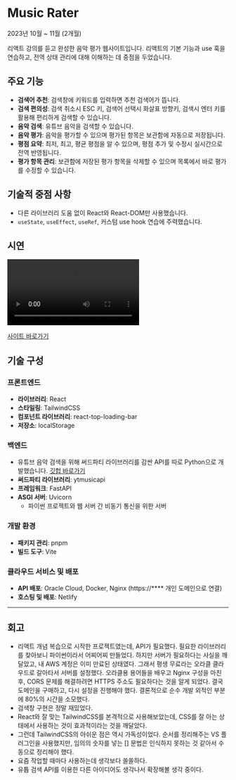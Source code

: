 # Music Rater

2023년 10월 ~ 11월 (2개월)

리액트 강의를 듣고 완성한 음악 평가 웹사이트입니다. 리액트의 기본 기능과 use 훅을 연습하고, 전역 상태 관리에 대해 이해하는 데 중점을 두었습니다.

## 주요 기능
- **검색어 추천**: 검색창에 키워드를 입력하면 추천 검색어가 뜹니다.
- **검색 편의성**: 검색 취소시 ESC 키, 검색어 선택시 화살표 방향키, 검색시 엔터 키를 활용해 편리하게 검색할 수 있습니다.
- **음악 검색**: 유튜브 음악을 검색할 수 있습니다.
- **음악 평가**: 음악을 평가할 수 있으며 평가된 항목은 보관함에 자동으로 저장됩니다.
- **평점 요약**: 최저, 최고, 평균 평점을 알 수 있으며, 평점 추가 및 수정시 실시간으로 전역 반영됩니다.
- **평가 항목 관리**: 보관함에 저장된 평가 항목을 삭제할 수 있으며 목록에서 바로 평가를 수정할 수 있습니다.

## 기술적 중점 사항
- 다른 라이브러리 도움 없이 React와 React-DOM만 사용했습니다.
- `useState`, `useEffect`, `useRef`, 커스텀 use hook 연습에 주력했습니다.

## 시연
<video src="https://github.com/urbanscratcher/project-musicRater/assets/17016494/90a09aa0-fa15-4d64-b22f-615f3100ce2a" controls></video>

[사이트 바로가기](https://music-rater.netlify.app)

## 기술 구성
### 프론트엔드
- **라이브러리**: React
- **스타일링**: TailwindCSS
- **컴포넌트 라이브러리**: react-top-loading-bar
- **저장소**: localStorage

### 백엔드
- 유튜브 음악 검색을 위해 써드파티 라이브러리를 감싼 API를 따로 Python으로 개발했습니다. [깃헙 바로가기](https://github.com/urbanscratcher/api-yt-music)
- **써드파티 라이브러리**: ytmusicapi
- **프레임워크**: FastAPI
- **ASGI 서버**: Uvicorn
  - 파이썬 프로젝트와 웹 서버 간 비동기 통신을 위한 서버

### 개발 환경
- **패키지 관리**: pnpm
- **빌드 도구**: Vite

### 클라우드 서비스 및 배포
- **API 배포**: Oracle Cloud, Docker, Nginx (https://**** 개인 도메인으로 연결)
- **호스팅 및 배포**: Netlify

---
## 회고
- 리액트 개념 복습으로 시작한 프로젝트였는데, API가 필요했다. 필요한 라이브러리를 찾아보니 파이썬이라서 어찌어찌 만들었다. 하지만 서버가 필요하다는 사실을 깨달았고, 내 AWS 계정은 이미 만료된 상태였다. 그래서 평생 무료라는 오라클 클라우드로 갈아타서 서버를 설정했다. 오라클용 용어들을 배우고 Nginx 구성을 마친 후, CORS 문제를 해결하려면 HTTPS 주소도 필요하다는 것을 알게 되었다. 결국 도메인을 구매하고, 다시 설정을 진행해야 했다. 결론적으로 순수 개발 외적인 부분에 80%의 시간을 소모했다.
- 검색창 구현은 정말 재밌었다.
- React와 잘 맞는 TailwindCSS를 본격적으로 사용해보았는데, CSS를 잘 아는 상태에서 사용하는 것이 효과적이라는 것을 깨달았다.
- 그런데 TailwindCSS의 아쉬운 점은 역시 가독성이었다. 순서를 정리해주는 VS 플러그인을 사용했지만, 임의의 숫자를 넣는 [] 문법은 인식하지 못하는 것 같아서 수동으로 정리해야 했다.
- 요즘 작업할 때마다 사용하는데 생각보다 쏠쏠하다.
- 유튭 검색 API를 이용한 다른 아이디어도 생각나서 확장해볼 생각 중이다.
